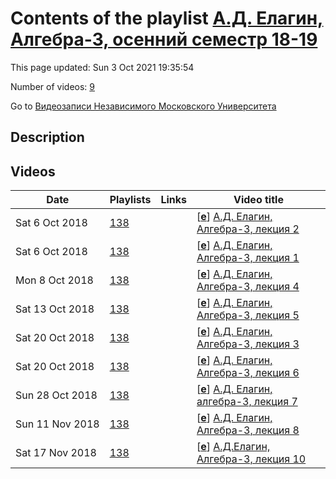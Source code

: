 # Contents of the playlist [А.Д. Елагин, Алгебра-3, осенний семестр 18-19](https://www.youtube.com/playlist?list=PLp9ABVh6_x4HbKgvVcJ0ADBzOVnhRSSsI)

This page updated: Sun 3 Oct 2021 19:35:54

Number of videos: [9](#videos)

Go to [Видеозаписи Независимого Московского Университета](../README.md)

## Description



## Videos

|Date|Playlists|Links|Video title|
|---|---|---|---|
| Sat&nbsp;6&nbsp;Oct&nbsp;2018 | [138](../playlists/138 "А.Д. Елагин, Алгебра-3, осенний семестр 18-19") |  | [[**e**](https://studio.youtube.com/video/wlnyG5Qw_VI/edit "Edit")] [А.Д. Елагин, Алгебра-3, лекция 2](https://www.youtube.com/watch?v=wlnyG5Qw_VI&list=PLp9ABVh6_x4HbKgvVcJ0ADBzOVnhRSSsI "Описание") |
| Sat&nbsp;6&nbsp;Oct&nbsp;2018 | [138](../playlists/138 "А.Д. Елагин, Алгебра-3, осенний семестр 18-19") |  | [[**e**](https://studio.youtube.com/video/4JyVocmwpaI/edit "Edit")] [А.Д. Елагин, Алгебра-3, лекция 1](https://www.youtube.com/watch?v=4JyVocmwpaI&list=PLp9ABVh6_x4HbKgvVcJ0ADBzOVnhRSSsI "Описание") |
| Mon&nbsp;8&nbsp;Oct&nbsp;2018 | [138](../playlists/138 "А.Д. Елагин, Алгебра-3, осенний семестр 18-19") |  | [[**e**](https://studio.youtube.com/video/VrXWquzUpZ0/edit "Edit")] [А.Д. Елагин, Алгебра-3, лекция 4](https://www.youtube.com/watch?v=VrXWquzUpZ0&list=PLp9ABVh6_x4HbKgvVcJ0ADBzOVnhRSSsI "03.10.2018") |
| Sat&nbsp;13&nbsp;Oct&nbsp;2018 | [138](../playlists/138 "А.Д. Елагин, Алгебра-3, осенний семестр 18-19") |  | [[**e**](https://studio.youtube.com/video/FfB5HB8nONQ/edit "Edit")] [А.Д. Елагин, Алгебра-3, лекция 5](https://www.youtube.com/watch?v=FfB5HB8nONQ&list=PLp9ABVh6_x4HbKgvVcJ0ADBzOVnhRSSsI "10.10.2018") |
| Sat&nbsp;20&nbsp;Oct&nbsp;2018 | [138](../playlists/138 "А.Д. Елагин, Алгебра-3, осенний семестр 18-19") |  | [[**e**](https://studio.youtube.com/video/IPTNEO3rvxs/edit "Edit")] [А.Д. Елагин, Алгебра-3, лекция 3](https://www.youtube.com/watch?v=IPTNEO3rvxs&list=PLp9ABVh6_x4HbKgvVcJ0ADBzOVnhRSSsI "26.09.2018") |
| Sat&nbsp;20&nbsp;Oct&nbsp;2018 | [138](../playlists/138 "А.Д. Елагин, Алгебра-3, осенний семестр 18-19") |  | [[**e**](https://studio.youtube.com/video/9g9HJNTTP6U/edit "Edit")] [А.Д. Елагин, Алгебра-3, лекция 6](https://www.youtube.com/watch?v=9g9HJNTTP6U&list=PLp9ABVh6_x4HbKgvVcJ0ADBzOVnhRSSsI "17.10.2018") |
| Sun&nbsp;28&nbsp;Oct&nbsp;2018 | [138](../playlists/138 "А.Д. Елагин, Алгебра-3, осенний семестр 18-19") |  | [[**e**](https://studio.youtube.com/video/ETmNqqTgsDI/edit "Edit")] [А.Д. Елагин, алгебра-3, лекция 7](https://www.youtube.com/watch?v=ETmNqqTgsDI&list=PLp9ABVh6_x4HbKgvVcJ0ADBzOVnhRSSsI "24.10.2018") |
| Sun&nbsp;11&nbsp;Nov&nbsp;2018 | [138](../playlists/138 "А.Д. Елагин, Алгебра-3, осенний семестр 18-19") |  | [[**e**](https://studio.youtube.com/video/WQVUQ8VKlL4/edit "Edit")] [А.Д. Елагин, Алгебра-3, лекция 8](https://www.youtube.com/watch?v=WQVUQ8VKlL4&list=PLp9ABVh6_x4HbKgvVcJ0ADBzOVnhRSSsI "31.10.2018") |
| Sat&nbsp;17&nbsp;Nov&nbsp;2018 | [138](../playlists/138 "А.Д. Елагин, Алгебра-3, осенний семестр 18-19") |  | [[**e**](https://studio.youtube.com/video/uQUC8YJqsLs/edit "Edit")] [А.Д.Елагин, Алгебра-3, лекция 10](https://www.youtube.com/watch?v=uQUC8YJqsLs&list=PLp9ABVh6_x4HbKgvVcJ0ADBzOVnhRSSsI "14.11.2018") |

